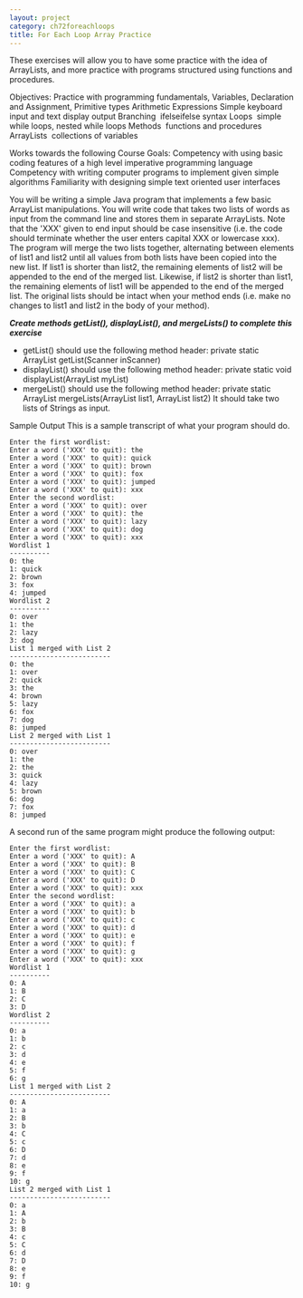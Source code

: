 ```yaml
---
layout: project
category: ch72foreachloops
title: For Each Loop Array Practice
---
```

These exercises will allow you to have some practice with the idea of ArrayLists, and more practice with programs structured using functions and procedures.

Objectives: Practice with programming fundamentals, Variables, Declaration and Assignment, Primitive types Arithmetic Expressions Simple keyboard input and text display output Branching ­ if­elseif­else syntax Loops ­ simple while loops, nested while loops Methods ­ functions and procedures ArrayLists ­ collections of variables

Works towards the following Course Goals: Competency with using basic coding features of a high ­level imperative programming language Competency with writing computer programs to implement given simple algorithms Familiarity with designing simple text ­oriented user interfaces

You will be writing a simple Java program that implements a few basic ArrayList manipulations. You will write code that takes two lists of words as input from the command line and stores them in separate ArrayLists. Note that the 'XXX' given to end input should be case insensitive (i.e. the code should terminate whether the user enters capital XXX or lowercase xxx). The program will merge the two lists together, alternating between elements of list1 and list2 until all values from both lists have been copied into the new list. If list1 is shorter than list2, the remaining elements of list2 will be appended to the end of the merged list. Likewise, if list2 is shorter than list1, the remaining elements of list1 will be appended to the end of the merged list. The original lists should be intact when your method ends (i.e. make no changes to list1 and list2 in the body of your method).

*****Create methods getList(), displayList(), and mergeLists() to complete this exercise*****

  - getList() should use the following method header: private static ArrayList<String> getList(Scanner inScanner)
  - displayList() should use the following method header: private static void displayList(ArrayList<String> myList)
  - mergeList() should use the following method header: private static ArrayList mergeLists(ArrayList list1, ArrayList list2) It should take two lists of Strings as input.

Sample Output This is a sample transcript of what your program should do.
```
Enter the first wordlist:
Enter a word ('XXX' to quit): the
Enter a word ('XXX' to quit): quick
Enter a word ('XXX' to quit): brown
Enter a word ('XXX' to quit): fox
Enter a word ('XXX' to quit): jumped
Enter a word ('XXX' to quit): xxx
Enter the second wordlist:
Enter a word ('XXX' to quit): over
Enter a word ('XXX' to quit): the
Enter a word ('XXX' to quit): lazy
Enter a word ('XXX' to quit): dog
Enter a word ('XXX' to quit): xxx
Wordlist 1
----------
0: the
1: quick
2: brown
3: fox
4: jumped
Wordlist 2
----------
0: over
1: the
2: lazy
3: dog
List 1 merged with List 2
-------------------------
0: the
1: over
2: quick
3: the
4: brown
5: lazy
6: fox
7: dog
8: jumped
List 2 merged with List 1
-------------------------
0: over
1: the
2: the
3: quick
4: lazy
5: brown
6: dog
7: fox
8: jumped
```
A second run of the same program might produce the following output:
```
Enter the first wordlist:
Enter a word ('XXX' to quit): A
Enter a word ('XXX' to quit): B
Enter a word ('XXX' to quit): C
Enter a word ('XXX' to quit): D
Enter a word ('XXX' to quit): xxx
Enter the second wordlist:
Enter a word ('XXX' to quit): a
Enter a word ('XXX' to quit): b
Enter a word ('XXX' to quit): c
Enter a word ('XXX' to quit): d
Enter a word ('XXX' to quit): e
Enter a word ('XXX' to quit): f
Enter a word ('XXX' to quit): g
Enter a word ('XXX' to quit): xxx
Wordlist 1
----------
0: A
1: B
2: C
3: D
Wordlist 2
----------
0: a
1: b
2: c
3: d
4: e
5: f
6: g
List 1 merged with List 2
-------------------------
0: A
1: a
2: B
3: b
4: C
5: c
6: D
7: d
8: e
9: f
10: g
List 2 merged with List 1
-------------------------
0: a
1: A
2: b
3: B
4: c
5: C
6: d
7: D
8: e
9: f
10: g
```
